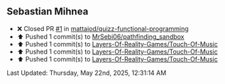 <h2>Sebastian Mihnea</h2>

<!--RECENT_ACTIVITY:start-->
- ❌ Closed PR [#1](https://github.com/mattaiod/quizz-functional-programming/pull/1) in [mattaiod/quizz-functional-programming](https://github.com/mattaiod/quizz-functional-programming)<br>
- ⬆️ Pushed 1 commit(s) to [MrSebi06/pathfinding_sandbox](https://github.com/MrSebi06/pathfinding_sandbox)<br>
- ⬆️ Pushed 1 commit(s) to [Layers-Of-Reality-Games/Touch-Of-Music](https://github.com/Layers-Of-Reality-Games/Touch-Of-Music)<br>
- ⬆️ Pushed 1 commit(s) to [Layers-Of-Reality-Games/Touch-Of-Music](https://github.com/Layers-Of-Reality-Games/Touch-Of-Music)<br>
- ⬆️ Pushed 1 commit(s) to [Layers-Of-Reality-Games/Touch-Of-Music](https://github.com/Layers-Of-Reality-Games/Touch-Of-Music)<br>
<!--RECENT_ACTIVITY:end-->
<!--RECENT_ACTIVITY:last_update-->
Last Updated: Thursday, May 22nd, 2025, 12:31:14 AM
<!--RECENT_ACTIVITY:last_update_end-->

<!---LOL-STATS-START-HERE--->
<!---LOL-STATS-END-HERE--->
